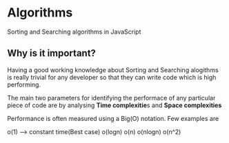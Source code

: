 # Algorithms
Sorting and Searching algorithms in JavaScript

## Why is it important?

Having a good working knowledge about Sorting and Searching alogithms is really trivial for any developer so that they can write code which is high performing.

The main two parameters for identifying the performace of any particular piece of code are by analysing **Time complexitie**s and **Space complexities**

Performance is often measured using a Big(O) notation.
Few examples are

o(1) --> constant time(Best case)
o(logn)
o(n)
o(nlogn)
o(n^2)
